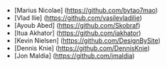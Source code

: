 ﻿- [Marius Nicolae] (https://github.com/bytao7mao)
- [Vlad Ilie] (https://github.com/vasilevladilie)
- [Ayoub Abed] (https://github.com/Skobraf)
- [Itua Akhator] (https://github.com/iakhator)
- [Kevin Nielsen]
(https://github.com/DesignBySite)
- [Dennis Knie] (https://github.com/DennisKnie)
- [Jon Maldia] (https://github.com/jmaldia)
